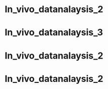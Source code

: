 # <Dein Projektname>
# In_vivo_datanalaysis_2
# In_vivo_datanalaysis_3
# In_vivo_datanalaysis_2
# In_vivo_datanalaysis_2
